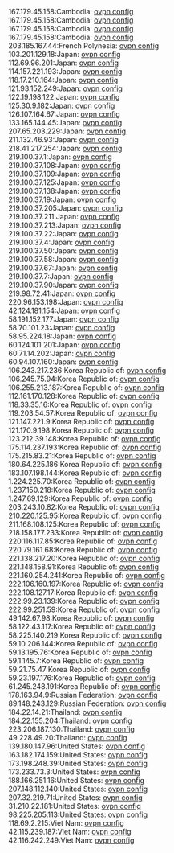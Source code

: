 167.179.45.158:Cambodia: [ovpn config](vpn/167_179_45_158.ovpn)  
167.179.45.158:Cambodia: [ovpn config](vpn/167_179_45_158.ovpn)  
167.179.45.158:Cambodia: [ovpn config](vpn/167_179_45_158.ovpn)  
167.179.45.158:Cambodia: [ovpn config](vpn/167_179_45_158.ovpn)  
203.185.167.44:French Polynesia: [ovpn config](vpn/203_185_167_44.ovpn)  
103.201.129.18:Japan: [ovpn config](vpn/103_201_129_18.ovpn)  
112.69.96.201:Japan: [ovpn config](vpn/112_69_96_201.ovpn)  
114.157.221.193:Japan: [ovpn config](vpn/114_157_221_193.ovpn)  
118.17.210.164:Japan: [ovpn config](vpn/118_17_210_164.ovpn)  
121.93.152.249:Japan: [ovpn config](vpn/121_93_152_249.ovpn)  
122.19.198.122:Japan: [ovpn config](vpn/122_19_198_122.ovpn)  
125.30.9.182:Japan: [ovpn config](vpn/125_30_9_182.ovpn)  
126.107.164.67:Japan: [ovpn config](vpn/126_107_164_67.ovpn)  
133.165.144.45:Japan: [ovpn config](vpn/133_165_144_45.ovpn)  
207.65.203.229:Japan: [ovpn config](vpn/207_65_203_229.ovpn)  
211.132.46.93:Japan: [ovpn config](vpn/211_132_46_93.ovpn)  
218.41.217.254:Japan: [ovpn config](vpn/218_41_217_254.ovpn)  
219.100.37.1:Japan: [ovpn config](vpn/219_100_37_1.ovpn)  
219.100.37.108:Japan: [ovpn config](vpn/219_100_37_108.ovpn)  
219.100.37.109:Japan: [ovpn config](vpn/219_100_37_109.ovpn)  
219.100.37.125:Japan: [ovpn config](vpn/219_100_37_125.ovpn)  
219.100.37.138:Japan: [ovpn config](vpn/219_100_37_138.ovpn)  
219.100.37.19:Japan: [ovpn config](vpn/219_100_37_19.ovpn)  
219.100.37.205:Japan: [ovpn config](vpn/219_100_37_205.ovpn)  
219.100.37.211:Japan: [ovpn config](vpn/219_100_37_211.ovpn)  
219.100.37.213:Japan: [ovpn config](vpn/219_100_37_213.ovpn)  
219.100.37.22:Japan: [ovpn config](vpn/219_100_37_22.ovpn)  
219.100.37.4:Japan: [ovpn config](vpn/219_100_37_4.ovpn)  
219.100.37.50:Japan: [ovpn config](vpn/219_100_37_50.ovpn)  
219.100.37.58:Japan: [ovpn config](vpn/219_100_37_58.ovpn)  
219.100.37.67:Japan: [ovpn config](vpn/219_100_37_67.ovpn)  
219.100.37.7:Japan: [ovpn config](vpn/219_100_37_7.ovpn)  
219.100.37.90:Japan: [ovpn config](vpn/219_100_37_90.ovpn)  
219.98.72.41:Japan: [ovpn config](vpn/219_98_72_41.ovpn)  
220.96.153.198:Japan: [ovpn config](vpn/220_96_153_198.ovpn)  
42.124.181.154:Japan: [ovpn config](vpn/42_124_181_154.ovpn)  
58.191.152.177:Japan: [ovpn config](vpn/58_191_152_177.ovpn)  
58.70.101.23:Japan: [ovpn config](vpn/58_70_101_23.ovpn)  
58.95.224.18:Japan: [ovpn config](vpn/58_95_224_18.ovpn)  
60.124.101.201:Japan: [ovpn config](vpn/60_124_101_201.ovpn)  
60.71.14.202:Japan: [ovpn config](vpn/60_71_14_202.ovpn)  
60.94.107.160:Japan: [ovpn config](vpn/60_94_107_160.ovpn)  
106.243.217.236:Korea Republic of: [ovpn config](vpn/106_243_217_236.ovpn)  
106.245.75.94:Korea Republic of: [ovpn config](vpn/106_245_75_94.ovpn)  
106.255.213.187:Korea Republic of: [ovpn config](vpn/106_255_213_187.ovpn)  
112.161.170.128:Korea Republic of: [ovpn config](vpn/112_161_170_128.ovpn)  
118.33.35.16:Korea Republic of: [ovpn config](vpn/118_33_35_16.ovpn)  
119.203.54.57:Korea Republic of: [ovpn config](vpn/119_203_54_57.ovpn)  
121.147.221.9:Korea Republic of: [ovpn config](vpn/121_147_221_9.ovpn)  
121.170.9.198:Korea Republic of: [ovpn config](vpn/121_170_9_198.ovpn)  
123.212.39.148:Korea Republic of: [ovpn config](vpn/123_212_39_148.ovpn)  
175.114.237.193:Korea Republic of: [ovpn config](vpn/175_114_237_193.ovpn)  
175.215.83.21:Korea Republic of: [ovpn config](vpn/175_215_83_21.ovpn)  
180.64.225.186:Korea Republic of: [ovpn config](vpn/180_64_225_186.ovpn)  
183.107.198.144:Korea Republic of: [ovpn config](vpn/183_107_198_144.ovpn)  
1.224.225.70:Korea Republic of: [ovpn config](vpn/1_224_225_70.ovpn)  
1.237.150.218:Korea Republic of: [ovpn config](vpn/1_237_150_218.ovpn)  
1.247.69.129:Korea Republic of: [ovpn config](vpn/1_247_69_129.ovpn)  
203.243.10.82:Korea Republic of: [ovpn config](vpn/203_243_10_82.ovpn)  
210.220.125.95:Korea Republic of: [ovpn config](vpn/210_220_125_95.ovpn)  
211.168.108.125:Korea Republic of: [ovpn config](vpn/211_168_108_125.ovpn)  
218.158.177.233:Korea Republic of: [ovpn config](vpn/218_158_177_233.ovpn)  
220.116.117.85:Korea Republic of: [ovpn config](vpn/220_116_117_85.ovpn)  
220.79.161.68:Korea Republic of: [ovpn config](vpn/220_79_161_68.ovpn)  
221.138.217.20:Korea Republic of: [ovpn config](vpn/221_138_217_20.ovpn)  
221.148.158.91:Korea Republic of: [ovpn config](vpn/221_148_158_91.ovpn)  
221.160.254.241:Korea Republic of: [ovpn config](vpn/221_160_254_241.ovpn)  
222.106.160.197:Korea Republic of: [ovpn config](vpn/222_106_160_197.ovpn)  
222.108.127.17:Korea Republic of: [ovpn config](vpn/222_108_127_17.ovpn)  
222.99.23.139:Korea Republic of: [ovpn config](vpn/222_99_23_139.ovpn)  
222.99.251.59:Korea Republic of: [ovpn config](vpn/222_99_251_59.ovpn)  
49.142.67.98:Korea Republic of: [ovpn config](vpn/49_142_67_98.ovpn)  
58.122.43.117:Korea Republic of: [ovpn config](vpn/58_122_43_117.ovpn)  
58.225.140.219:Korea Republic of: [ovpn config](vpn/58_225_140_219.ovpn)  
59.10.206.144:Korea Republic of: [ovpn config](vpn/59_10_206_144.ovpn)  
59.13.195.76:Korea Republic of: [ovpn config](vpn/59_13_195_76.ovpn)  
59.1.145.7:Korea Republic of: [ovpn config](vpn/59_1_145_7.ovpn)  
59.21.75.47:Korea Republic of: [ovpn config](vpn/59_21_75_47.ovpn)  
59.23.197.176:Korea Republic of: [ovpn config](vpn/59_23_197_176.ovpn)  
61.245.248.191:Korea Republic of: [ovpn config](vpn/61_245_248_191.ovpn)  
178.163.94.9:Russian Federation: [ovpn config](vpn/178_163_94_9.ovpn)  
89.148.243.129:Russian Federation: [ovpn config](vpn/89_148_243_129.ovpn)  
184.22.14.21:Thailand: [ovpn config](vpn/184_22_14_21.ovpn)  
184.22.155.204:Thailand: [ovpn config](vpn/184_22_155_204.ovpn)  
223.206.187.130:Thailand: [ovpn config](vpn/223_206_187_130.ovpn)  
49.228.49.20:Thailand: [ovpn config](vpn/49_228_49_20.ovpn)  
139.180.147.96:United States: [ovpn config](vpn/139_180_147_96.ovpn)  
163.182.174.159:United States: [ovpn config](vpn/163_182_174_159.ovpn)  
173.198.248.39:United States: [ovpn config](vpn/173_198_248_39.ovpn)  
173.233.73.3:United States: [ovpn config](vpn/173_233_73_3.ovpn)  
188.166.251.16:United States: [ovpn config](vpn/188_166_251_16.ovpn)  
207.148.112.140:United States: [ovpn config](vpn/207_148_112_140.ovpn)  
207.32.219.71:United States: [ovpn config](vpn/207_32_219_71.ovpn)  
31.210.22.181:United States: [ovpn config](vpn/31_210_22_181.ovpn)  
98.225.205.113:United States: [ovpn config](vpn/98_225_205_113.ovpn)  
118.69.2.215:Viet Nam: [ovpn config](vpn/118_69_2_215.ovpn)  
42.115.239.187:Viet Nam: [ovpn config](vpn/42_115_239_187.ovpn)  
42.116.242.249:Viet Nam: [ovpn config](vpn/42_116_242_249.ovpn)  
